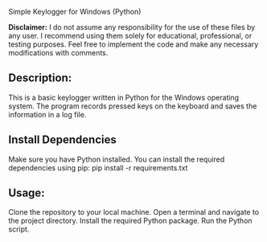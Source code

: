 Simple Keylogger for Windows (Python)

**Disclaimer:**
I do not assume any responsibility for the use of these files by any user. I recommend using them solely for educational, professional, or testing purposes. Feel free to implement the code and make any necessary modifications with comments.

## Description:
This is a basic keylogger written in Python for the Windows operating system. The program records pressed keys on the keyboard and saves the information in a log file.

## Install Dependencies
Make sure you have Python installed. You can install the required dependencies using pip:
pip install -r requirements.txt

## Usage:
Clone the repository to your local machine.
Open a terminal and navigate to the project directory.
Install the required Python package.
Run the Python script.
